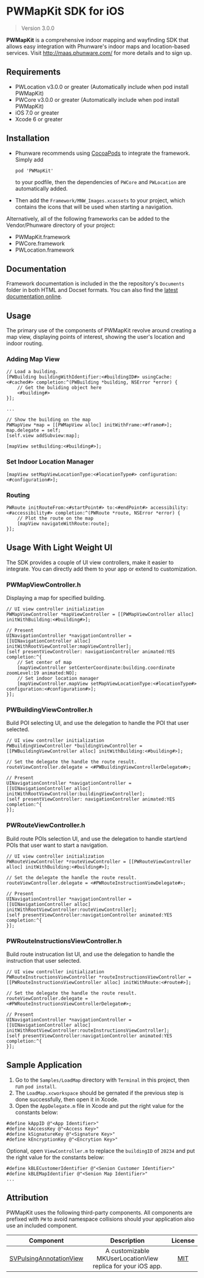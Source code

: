 PWMapKit SDK for iOS
====================

> Version 3.0.0

**PWMapKit** is a comprehensive indoor mapping and wayfinding SDK that allows easy integration with Phunware's indoor maps and location-based services.  Visit http://maas.phunware.com/ for more details and to sign up.


## Requirements

- PWLocation v3.0.0 or greater (Automatically include when pod install PWMapKit)
- PWCore v3.0.0 or greater (Automatically include when pod install PWMapKit)
- iOS 7.0 or greater
- Xcode 6 or greater


## Installation

* Phunware recommends using [CocoaPods](http://www.cocoapods.org) to integrate the framework. Simply add
 
	`pod 'PWMapKit'` 

	to your podfile, then the dependencies of `PWCore` and `PWLocation` are automatically added.

* Then add the `Framework/MNW_Images.xcassets` to your project, which contains the icons that will be used when starting a navigation.

Alternatively, all of the following frameworks can be added to the Vendor/Phunware directory of your project:

- PWMapKit.framework
- PWCore.framework
- PWLocation.framework


## Documentation

Framework documentation is included in the the repository's `Documents` folder in both HTML and Docset formats. You can also find the [latest documentation online](http://phunware.github.io/maas-mapping-ios-sdk/).


## Usage

The primary use of the components of PWMapKit revolve around creating a map view, displaying points of interest, showing the user's location and indoor routing.


### Adding Map View

```objc
// Load a building.
[PWBuilding buildingWithIdentifier:<#buildingID#> usingCache:<#cached#> completion:^(PWBuilding *building, NSError *error) {
	// Get the buliding object here
	<#building#>					
}];
                    
...

// Show the building on the map
PWMapView *map = [[PWMapView alloc] initWithFrame:<#frame#>];
map.delegate = self;
[self.view addSubview:map];

[mapView setBuilding:<#building#>];
```


### Set Indoor Location Manager

```objc
[mapView setMapViewLocationType:<#locationType#> configuration:<#configuration#>];
```

### Routing

```
PWRoute initRouteFrom:<#startPoint#> to:<#endPoint#> accessibility:<#accessibility#> completion:^(PWRoute *route, NSError *error) {
	// Plot the route on the map
	[mapView navigateWithRoute:route];            
}];
```

## Usage With Light Weight UI

The SDK provides a couple of UI view controllers, make it easier to integrate. You can directly add them to your app or extend to customization.


### PWMapViewController.h
Displaying a map for specified building.

```
// UI view controller initialization
PWMapViewController *mapViewController = [[PWMapViewController alloc] initWithBuilding:<#building#>];

// Present
UINavigationController *navigationController = [[UINavigationController alloc] initWithRootViewController:mapViewController];
[self presentViewController: navigationController animated:YES completion:^{
	// Set center of map 
	[mapViewController setCenterCoordinate:building.coordinate zoomLevel:19 animated:NO];
	// Set indoor location manager                                   
	[mapViewController.mapView setMapViewLocationType:<#locationType#> configuration:<#configuration#>];
}];
```

### PWBuildingViewController.h
Build POI selecting UI, and use the delegation to handle the POI that user selected.

```
// UI view controller initialization
PWBuildingViewController *buildingViewController = [[PWBuildingViewController alloc] initWithBuilding:<#building#>];

// Set the delegate the handle the route result.
routeViewController.delegate = <#PWBuildingViewControllerDelegate#>;

// Present
UINavigationController *navigationController = [[UINavigationController alloc] initWithRootViewController:buildingViewController];
[self presentViewController: navigationController animated:YES completion:^{
}];
```


### PWRouteViewController.h
Build route POIs selection UI, and use the delegation to handle start/end POIs that user want to start a navigation.

```
// UI view controller initialization
PWRouteViewController *routeViewController = [[PWRouteViewController alloc] initWithBuilding:<#building#>];

// Set the delegate the handle the route result.
routeViewController.delegate = <#PWRouteInstructionViewDelegate#>;

// Present
UINavigationController *navigationController = [[UINavigationController alloc] initWithRootViewController:routeViewController];
[self presentViewController:navigationController animated:YES completion:^{
}];
```

### PWRouteInstructionsViewController.h
Build route instrucation list UI, and use the delegation to handle the instruction that user selected.

```
// UI view controller initialization
PWRouteInstructionsViewController *routeInstructionsViewController = [[PWRouteInstructionsViewController alloc] initWithRoute:<#route#>];

// Set the delegate the handle the route result.
routeViewController.delegate = <#PWRouteInstructionsViewControllerDelegate#>;

// Present
UINavigationController *navigationController = [[UINavigationController alloc] initWithRootViewController:routeInstructionsViewController];
[self presentViewController:navigationController animated:YES completion:^{
}];
```


## Sample Application

1. Go to the `Samples/LoadMap` directory with `Terminal` in this project, then run `pod install`.
2. The `LoadMap.xcworkspace` should be gernated if the previous step is done successfully, then open it in Xcode.
3. Open the `AppDelegate.m` file in Xcode and put the right value for the constants below:

````
#define kAppID @"<App Identifier>"
#define kAccessKey @"<Access Key>"
#define kSignatureKey @"<Signature Key>"
#define kEncryptionKey @"<Encrytion Key>"
````
Optional, open `ViewController.m` to replace the `buildingID` of `20234` and put the right value for the constants below:

````
#define kBLECustomerIdentifier @"<Senion Customer Identifier>"
#define kBLEMapIdentifier @"<Senion Map Identifier>"
...
````


## Attribution

PWMapKit uses the following third-party components. All components are prefixed with `PW` to avoid namespace collisions should your application also use an included component.

| Component | Description | License |
|:---------:|:-----------:|:-------:|
|[SVPulsingAnnotationView](https://github.com/samvermette/SVPulsingAnnotationView)|A customizable MKUserLocationView replica for your iOS app.|[MIT](https://github.com/samvermette/SVPulsingAnnotationView/blob/master/LICENSE.txt)|
